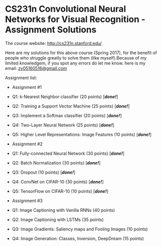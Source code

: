 CS231n Convolutional Neural Networks for Visual Recognition - Assignment Solutions
===============

The course website: http://cs231n.stanford.edu/

Here are my solutions for this above course (Spring 2017), for the benefit of people who struggle greatly to solve them (like myself).Because of my limited knowledgem, if you spot any errors do let me know.
here is my email: zy05160516@gmail.com


Assignment list:

* Assignment #1
* Q1: k-Nearest Neighbor classifier (20 points) [***done!***]
* Q2: Training a Support Vector Machine (25 points) [***done!***]
* Q3: Implement a Softmax classifier (20 points) [***done!***]
* Q4: Two-Layer Neural Network (25 points) [***done!***]
* Q5: Higher Level Representations: Image Features (10 points) [***done!***]

* Assignment #2
* Q1: Fully-connected Neural Network (30 points) [***done!***]
* Q2: Batch Normalization (30 points) [***done!***]
* Q3: Dropout (10 points) [***done!***]
* Q4: ConvNet on CIFAR-10 (30 points) [***done!***]
* Q5: TensorFlow on CIFAR-10 (10 points) [***done!***]

* Assignment #3
* Q1: Image Captioning with Vanilla RNNs (40 points)
* Q2: Image Captioning with LSTMs (35 points)
* Q3: Image Gradients: Saliency maps and Fooling Images (10 points)
* Q4: Image Generation: Classes, Inversion, DeepDream (15 points)

